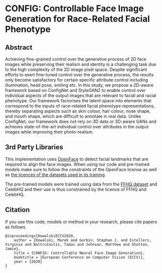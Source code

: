 # CONFIG: Controllable Face Image Generation for Race-Related Facial Phenotype

## Abstract

Achieving fine-grained control over the generative process of 2D face images while preserving their realism and identity is a challenging task due to the high complexity of the 2D image pixel space. Despite significant efforts to exert fine-tuned control over the generative process, the results only become satisfactory for certain specific attribute control including illumination, head pose, smiling etc. In this study, we propose a 2D-aware framework based on ConfigNet and StyleGAN2 to enable control over individual aspects of the output images that are relevant to facial and racial phenotype. Our framework factorises the latent space into elements that correspond to the inputs of race-related facial phenotype representations, thereby separating aspects such as skin colour, hair colour, nose shape, and mouth shape, which are difficult to annotate in real data. Unlike ConfigNet, our framework does not rely on 3D data or 3D-aware GANs and achieves state-of-the-art individual control over attributes in the output images while improving their photo-realism.


## 3rd Party Libraries
This implementation uses [OpenFace](https://github.com/TadasBaltrusaitis/OpenFace) to detect facial landmarks that are required to align the face images. When using our code and pre-trained models make sure to follow the constraints of the OpenFace license as well as [the licences of the datasets used in its training](https://github.com/TadasBaltrusaitis/OpenFace/wiki/Datasets).

The pre-trained models were trained using data from the [FFHQ dataset](https://github.com/NVlabs/ffhq-dataset) and CelebHQ and their use is thus constrained by the licence of FFHQ and CelebHQ.


## Citation
If you use this code, models or method in your research, please cite papers as follows.
```
@inproceedings{KowalskiECCV2020,
    author = {Kowalski, Marek and Garbin, Stephan J. and Estellers, Virginia and Baltrušaitis, Tadas and Johnson, Matthew and Shotton, Jamie},
    title = {CONFIG: Controllable Neural Face Image Generation},
    booktitle = {European Conference on Computer Vision (ECCV)},
    year = {2020}
}
```